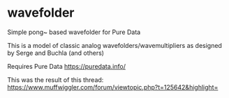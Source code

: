 # wavefolder
Simple pong~ based wavefolder for Pure Data

This is a model of classic analog wavefolders/wavemultipliers as designed by Serge and Buchla (and others)

Requires Pure Data
https://puredata.info/

This was the result of this thread:
https://www.muffwiggler.com/forum/viewtopic.php?t=125642&highlight=
